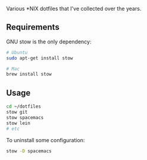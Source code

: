 Various *NIX dotfiles that I've collected over the years.

## Requirements

GNU stow is the only dependency:

```bash
# Ubuntu
sudo apt-get install stow

# Mac
brew install stow
```

## Usage

```bash
cd ~/dotfiles
stow git
stow spacemacs
stow lein
# etc
```

To uninstall some configuration:

```bash
stow -D spacemacs
```